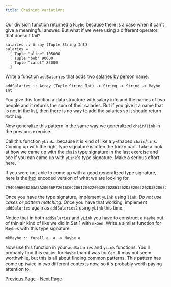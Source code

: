 ```yaml
---
title: Chaining variations
---
```


Our division function returned a `Maybe` because there is a case when it can't
give a meaningful answer.  But what if we were using a different operator that
doesn't fail?

    salaries :: Array (Tuple String Int)
    salaries =
      [ Tuple "alice" 105000
      , Tuple "bob" 90000
      , Tuple "carol" 85000
      ]

Write a function `addSalaries` that adds two salaries by person name.

    addSalaries :: Array (Tuple String Int) -> String -> String -> Maybe Int

You give this function a data structure with salary info and the names of two
people and it returns the sum of their salaries.  But if you give it a name
that is not in the list, then there is no way to add the salaries so it should
return `Nothing`.

Now generalize this pattern in the same way we generalized `chain`/`link` in
the previous exercise.

Call this function `yLink`...because it is kind of like a y-shaped `chain`/`link`.
Coming up with the right type signature is often the tricky part.  Take a look
at how we came up with the `chain` type signature in the last exercise and see
if you can came up with `yLink`'s type signature.  Make a serious effort here.

If you were not able to come up with a good generalized type signature, here is
the [hex](http://www.convertstring.com/EncodeDecode/HexDecode) encoded version
of what we are looking for.

    794C696E6B203A3A20666F72616C6C2061206220632E202861202D3E2062202D3E206329202D3E204D617962652061202D3E204D617962652062202D3E204D617962652063


Once you have the type signature, implement `yLink` using `link`. *Do not use cases or pattern matching*.  Once
you have that working, implement `addSalaries` again as `addSalaries2` using `yLink`
this time.

Notice that in both `addSalaries` and `yLink` you have to construct a `Maybe` out of
thin air kind of like we did in Set 1 with `mkGen`. Write a similar function for
`Maybe`s with this type signature.

    mkMaybe :: forall a. a -> Maybe a

Now use this function in your `addSalaries` and `yLink` functions. You'll probably
find this easier for `Maybe` than it was for `Gen`. It may not seem worthwhile, but
this is all about finding common patterns. This pattern has come up twice in two
different contexts now, so it's probably worth paying attention to.

[Previous Page](ex2-4.html) - [Next Page](ex2-6.html)
